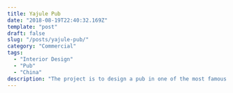 ```yaml
---
title: Yajule Pub
date: "2018-08-19T22:40:32.169Z"
template: "post"
draft: false
slug: "/posts/yajule-pub/"
category: "Commercial"
tags:
  - "Interior Design"
  - "Pub"
  - "China"
description: "The project is to design a pub in one of the most famous residential area in Changhzhou, China ..."
---
```


